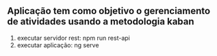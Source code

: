 ## Aplicação tem como objetivo o gerenciamento de atividades usando a metodologia kaban

1) executar servidor rest: npm run rest-api
2) executar aplicação: ng serve

